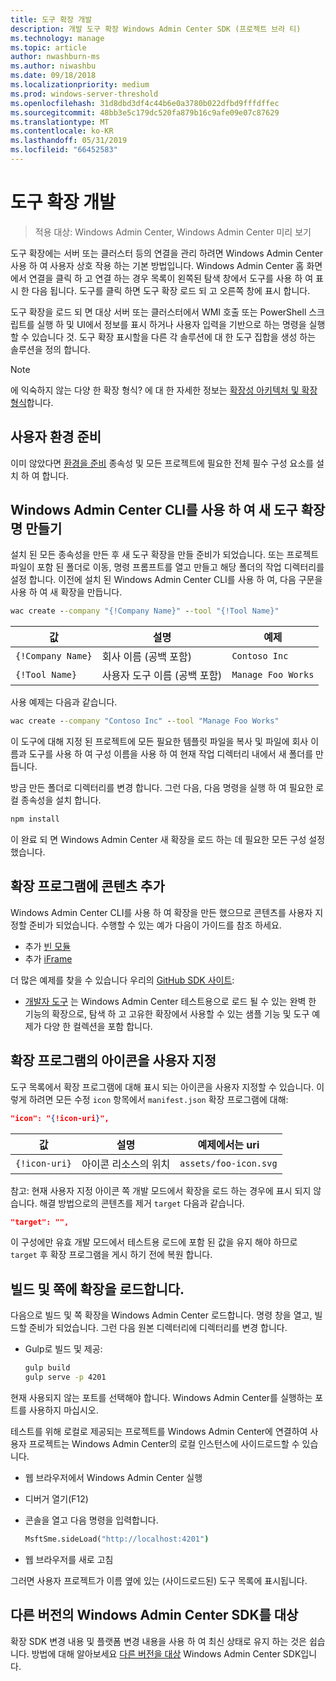 ```yaml
---
title: 도구 확장 개발
description: 개발 도구 확장 Windows Admin Center SDK (프로젝트 브라 티)
ms.technology: manage
ms.topic: article
author: nwashburn-ms
ms.author: niwashbu
ms.date: 09/18/2018
ms.localizationpriority: medium
ms.prod: windows-server-threshold
ms.openlocfilehash: 31d8dbd3df4c44b6e0a3780b022dfbd9fffdffec
ms.sourcegitcommit: 48bb3e5c179dc520fa879b16c9afe09e07c87629
ms.translationtype: MT
ms.contentlocale: ko-KR
ms.lasthandoff: 05/31/2019
ms.locfileid: "66452583"
---
```

# <a name="develop-a-tool-extension"></a>도구 확장 개발

>적용 대상: Windows Admin Center, Windows Admin Center 미리 보기

도구 확장에는 서버 또는 클러스터 등의 연결을 관리 하려면 Windows Admin Center 사용 하 여 사용자 상호 작용 하는 기본 방법입니다. Windows Admin Center 홈 화면에서 연결을 클릭 하 고 연결 하는 경우 목록이 왼쪽된 탐색 창에서 도구를 사용 하 여 표시 한 다음 됩니다. 도구를 클릭 하면 도구 확장 로드 되 고 오른쪽 창에 표시 합니다.

도구 확장을 로드 되 면 대상 서버 또는 클러스터에서 WMI 호출 또는 PowerShell 스크립트를 실행 하 및 UI에서 정보를 표시 하거나 사용자 입력을 기반으로 하는 명령을 실행할 수 있습니다 것. 도구 확장 표시할을 다른 각 솔루션에 대 한 도구 집합을 생성 하는 솔루션을 정의 합니다.

> [!NOTE]
> 에 익숙하지 않는 다양 한 확장 형식? 에 대 한 자세한 정보는 [확장성 아키텍처 및 확장 형식](understand-extensions.md)합니다.

## <a name="prepare-your-environment"></a>사용자 환경 준비

이미 않았다면 [환경을 준비](prepare-development-environment.md) 종속성 및 모든 프로젝트에 필요한 전체 필수 구성 요소를 설치 하 여 합니다.

## <a name="create-a-new-tool-extension-with-the-windows-admin-center-cli"></a>Windows Admin Center CLI를 사용 하 여 새 도구 확장명 만들기 ##

설치 된 모든 종속성을 만든 후 새 도구 확장을 만들 준비가 되었습니다.  또는 프로젝트 파일이 포함 된 폴더로 이동, 명령 프롬프트를 열고 만들고 해당 폴더의 작업 디렉터리를 설정 합니다.  이전에 설치 된 Windows Admin Center CLI를 사용 하 여, 다음 구문을 사용 하 여 새 확장을 만듭니다.

``` cmd
wac create --company "{!Company Name}" --tool "{!Tool Name}"
```

| 값 | 설명 | 예제 |
| ----- | ----------- | ------- |
| ```{!Company Name}``` | 회사 이름 (공백 포함) | ```Contoso Inc``` |
| ```{!Tool Name}``` | 사용자 도구 이름 (공백 포함) | ```Manage Foo Works``` |

사용 예제는 다음과 같습니다.

``` cmd
wac create --company "Contoso Inc" --tool "Manage Foo Works"
```

이 도구에 대해 지정 된 프로젝트에 모든 필요한 템플릿 파일을 복사 및 파일에 회사 이름과 도구를 사용 하 여 구성 이름을 사용 하 여 현재 작업 디렉터리 내에서 새 폴더를 만듭니다.  

방금 만든 폴더로 디렉터리를 변경 합니다. 그런 다음, 다음 명령을 실행 하 여 필요한 로컬 종속성을 설치 합니다.

``` cmd
npm install
```

이 완료 되 면 Windows Admin Center 새 확장을 로드 하는 데 필요한 모든 구성 설정 했습니다. 

## <a name="add-content-to-your-extension"></a>확장 프로그램에 콘텐츠 추가

Windows Admin Center CLI를 사용 하 여 확장을 만든 했으므로 콘텐츠를 사용자 지정할 준비가 되었습니다.  수행할 수 있는 예가 다음이 가이드를 참조 하세요.

- 추가 [빈 모듈](guides/add-module.md)
- 추가 [iFrame](guides/add-iframe.md)
 
더 많은 예제를 찾을 수 있습니다 우리의 [GitHub SDK 사이트](https://aka.ms/wacsdk):
-  [개발자 도구](https://github.com/Microsoft/windows-admin-center-sdk/tree/master/windows-admin-center-developer-tools) 는 Windows Admin Center 테스트용으로 로드 될 수 있는 완벽 한 기능의 확장으로, 탐색 하 고 고유한 확장에서 사용할 수 있는 샘플 기능 및 도구 예제가 다양 한 컬렉션을 포함 합니다.

## <a name="customize-your-extensions-icon"></a>확장 프로그램의 아이콘을 사용자 지정

도구 목록에서 확장 프로그램에 대해 표시 되는 아이콘을 사용자 지정할 수 있습니다.  이렇게 하려면 모든 수정 ```icon``` 항목에서 ```manifest.json``` 확장 프로그램에 대해:

``` json
"icon": "{!icon-uri}",
```

| 값 | 설명 | 예제에서는 uri |
| ----- | ----------- | ------- |
| ```{!icon-uri}``` | 아이콘 리소스의 위치 | ```assets/foo-icon.svg``` |

참고: 현재 사용자 지정 아이콘 쪽 개발 모드에서 확장을 로드 하는 경우에 표시 되지 않습니다.  해결 방법으로의 콘텐츠를 제거 ```target``` 다음과 같습니다.

``` json
"target": "",
```

이 구성에만 유효 개발 모드에서 테스트용 로드에 포함 된 값을 유지 해야 하므로 ```target``` 후 확장 프로그램을 게시 하기 전에 복원 합니다.

## <a name="build-and-side-load-your-extension"></a>빌드 및 쪽에 확장을 로드합니다.

다음으로 빌드 및 쪽 확장을 Windows Admin Center 로드합니다.  명령 창을 열고, 빌드할 준비가 되었습니다. 그런 다음 원본 디렉터리에 디렉터리를 변경 합니다.

* Gulp로 빌드 및 제공:

    ``` cmd
    gulp build
    gulp serve -p 4201
    ```

현재 사용되지 않는 포트를 선택해야 합니다. Windows Admin Center를 실행하는 포트를 사용하지 마십시오.

테스트를 위해 로컬로 제공되는 프로젝트를 Windows Admin Center에 연결하여 사용자 프로젝트는 Windows Admin Center의 로컬 인스턴스에 사이드로드할 수 있습니다.

* 웹 브라우저에서 Windows Admin Center 실행
* 디버거 열기(F12)
* 콘솔을 열고 다음 명령을 입력합니다.

    ``` cmd
    MsftSme.sideLoad("http://localhost:4201")
    ```

*   웹 브라우저를 새로 고침

그러면 사용자 프로젝트가 이름 옆에 있는 (사이드로드된) 도구 목록에 표시됩니다.

## <a name="target-a-different-version-of-the-windows-admin-center-sdk"></a>다른 버전의 Windows Admin Center SDK를 대상

확장 SDK 변경 내용 및 플랫폼 변경 내용을 사용 하 여 최신 상태로 유지 하는 것은 쉽습니다.  방법에 대해 알아보세요 [다른 버전을 대상](target-sdk-version.md) Windows Admin Center SDK입니다.